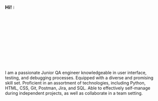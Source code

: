 ### Hi! <img src="https://media.giphy.com/media/hvRJCLFzcasrR4ia7z/giphy.gif" width="5%">


I am a passionate Junior QA engineer knowledgeable in user interface, testing, and debugging processes. 
Equipped with a diverse and promising skill set. 
Proficient in an assortment of technologies, including Python, HTML, CSS, Git, Postman, Jira, and SQL. 
Able to effectively self-manage during independent projects, as well as collaborate in a team setting.
<!--
**matweyes/matweyes** is a ✨ _special_ ✨ repository because its `README.md` (this file) appears on your GitHub profile.

Here are some ideas to get you started:

- 🔭 I’m currently working on ...
- 🌱 I’m currently learning ...
- 👯 I’m looking to collaborate on ...
- 🤔 I’m looking for help with ...
- 💬 Ask me about ...
- 📫 How to reach me: ...
- 😄 Pronouns: ...
- ⚡ Fun fact: ...
-->
